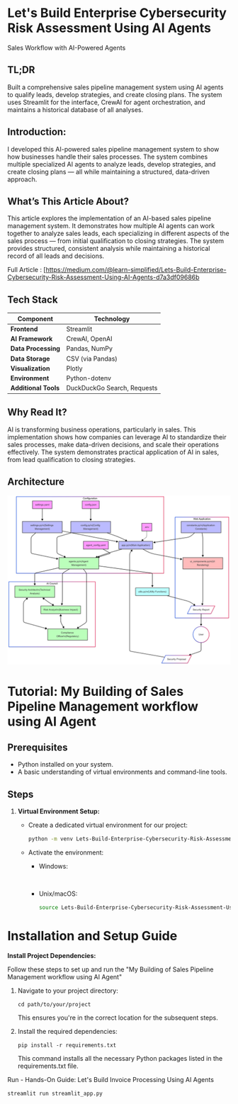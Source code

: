 # Let's Build Enterprise Cybersecurity Risk Assessment Using AI Agents 

Sales Workflow with AI-Powered Agents

## TL;DR
Built a comprehensive sales pipeline management system using AI agents to qualify leads, develop strategies, and create closing plans. The system uses Streamlit for the interface, CrewAI for agent orchestration, and maintains a historical database of all analyses.

## Introduction:
I developed this AI-powered sales pipeline management system to show how businesses handle their sales processes. The system combines multiple specialized AI agents to analyze leads, develop strategies, and create closing plans — all while maintaining a structured, data-driven approach.

## What’s This Article About?
This article explores the implementation of an AI-based sales pipeline management system. It demonstrates how multiple AI agents can work together to analyze sales leads, each specializing in different aspects of the sales process — from initial qualification to closing strategies. The system provides structured, consistent analysis while maintaining a historical record of all leads and decisions.

Full Article : [https://medium.com/@learn-simplified/Lets-Build-Enterprise-Cybersecurity-Risk-Assessment-Using-AI-Agents-d7a3df09686b


## Tech Stack

| **Component**        | **Technology**              |
|----------------------|-----------------------------|
| **Frontend**          | Streamlit                   |
| **AI Framework**      | CrewAI, OpenAI               |
| **Data Processing**   | Pandas, NumPy                |
| **Data Storage**      | CSV (via Pandas)             |
| **Visualization**     | Plotly                      |
| **Environment**       | Python-dotenv                |
| **Additional Tools**  | DuckDuckGo Search, Requests  |



## Why Read It?
AI is transforming business operations, particularly in sales. This implementation shows how companies can leverage AI to standardize their sales processes, make data-driven decisions, and scale their operations effectively. The system demonstrates practical application of AI in sales, from lead qualification to closing strategies.

## Architecture

![Design Diagram](design_docs/design.png)


# Tutorial: My Building of Sales Pipeline Management workflow using AI Agent

## Prerequisites
- Python installed on your system.
- A basic understanding of virtual environments and command-line tools.

## Steps

1. **Virtual Environment Setup:**
   - Create a dedicated virtual environment for our project:
   
     ```bash
     python -m venv Lets-Build-Enterprise-Cybersecurity-Risk-Assessment-Using-AI-Agents
     ```
   - Activate the environment:
   
     - Windows:
       ```bash
                  
       ```
     - Unix/macOS:
       ```bash
       source Lets-Build-Enterprise-Cybersecurity-Risk-Assessment-Using-AI-Agents/bin/activate
       ```
   

# Installation and Setup Guide

**Install Project Dependencies:**

Follow these steps to set up and run the  "My Building of Sales Pipeline Management workflow using AI Agent"

1. Navigate to your project directory:
   ```
   cd path/to/your/project
   ```
   This ensures you're in the correct location for the subsequent steps.

2. Install the required dependencies:
   ```
   pip install -r requirements.txt   
   ```
   This command installs all the necessary Python packages listed in the requirements.txt file.


Run - Hands-On Guide: Let's Build Invoice Processing Using AI Agents

  
   ```
   streamlit run streamlit_app.py
   ```
   


